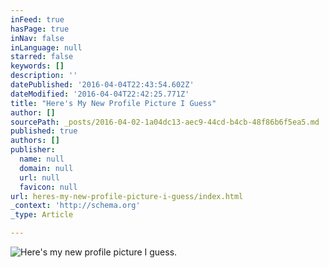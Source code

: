 ```yaml
---
inFeed: true
hasPage: true
inNav: false
inLanguage: null
starred: false
keywords: []
description: ''
datePublished: '2016-04-04T22:43:54.602Z'
dateModified: '2016-04-04T22:42:25.771Z'
title: "Here's My New Profile Picture I Guess"
author: []
sourcePath: _posts/2016-04-02-1a04dc13-aec9-44cd-b4cb-48f86b6f5ea5.md
published: true
authors: []
publisher:
  name: null
  domain: null
  url: null
  favicon: null
url: heres-my-new-profile-picture-i-guess/index.html
_context: 'http://schema.org'
_type: Article

---
```

![Here's my new profile picture I guess.](https://s3-us-west-2.amazonaws.com/the-grid-img/p/1a66c9f7a0a3393edeb4ffae931885ad5a0f6507.png)